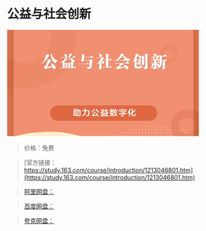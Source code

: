 # 公益与社会创新

![img](../../../assets/study163/free/fff78ddff848449cb9703faaee2c0031.png)

> 价格：免费

> [官方链接：https://study.163.com/course/introduction/1213046801.htm](https://study.163.com/course/introduction/1213046801.htm)

> [阿里网盘：]()

> [百度网盘：]()

> [夸克网盘：]()
